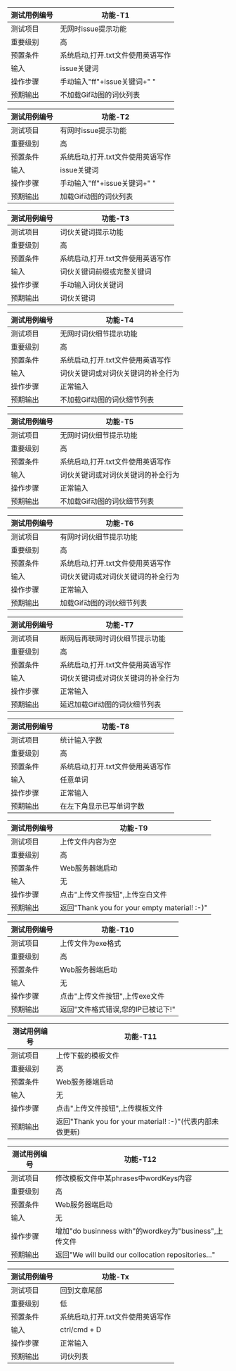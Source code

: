 | 测试用例编号 |                          功能-T1                           |
| ----------- | ------------------------------------------------------ |
| 测试项目     | 无网时issue提示功能                                         |
| 重要级别     | 高                                                     |
| 预置条件     | 系统启动,打开.txt文件使用英语写作                                                 |
| 输入        |  issue关键词                                                      |
| 操作步骤     | 手动输入"ff"+issue关键词+" "  |
| 预期输出     | 不加载Gif动图的词伙列表                          |

| 测试用例编号 |                          功能-T2                           |
| ----------- | ------------------------------------------------------ |
| 测试项目     | 有网时issue提示功能                                         |
| 重要级别     | 高                                                     |
| 预置条件     | 系统启动,打开.txt文件使用英语写作                                                 |
| 输入        |  issue关键词                                                      |
| 操作步骤     | 手动输入"ff"+issue关键词+" "  |
| 预期输出     | 加载Gif动图的词伙列表                          |

| 测试用例编号 |                          功能-T3                           |
| ----------- | ------------------------------------------------------ |
| 测试项目     | 词伙关键词提示功能                                         |
| 重要级别     | 高                                                     |
| 预置条件     | 系统启动,打开.txt文件使用英语写作                                               |
| 输入        |  词伙关键词前缀或完整关键词                                                     |
| 操作步骤     | 手动输入词伙关键词 |
| 预期输出     | 词伙关键词                         |

| 测试用例编号 |                          功能-T4                          |
| ----------- | ------------------------------------------------------ |
| 测试项目     | 无网时词伙细节提示功能                                         |
| 重要级别     | 高                                                     |
| 预置条件     | 系统启动,打开.txt文件使用英语写作                                               |
| 输入        |  词伙关键词或对词伙关键词的补全行为                                                      |
| 操作步骤     | 正常输入  |
| 预期输出     | 不加载Gif动图的词伙细节列表                          |

| 测试用例编号 |                          功能-T5                          |
| ----------- | ------------------------------------------------------ |
| 测试项目     | 无网时词伙细节提示功能                                         |
| 重要级别     | 高                                                     |
| 预置条件     | 系统启动,打开.txt文件使用英语写作                                               |
| 输入        |  词伙关键词或对词伙关键词的补全行为                                                      |
| 操作步骤     | 正常输入  |
| 预期输出     | 不加载Gif动图的词伙细节列表                          |

| 测试用例编号 |                          功能-T6                         |
| ----------- | ------------------------------------------------------ |
| 测试项目     | 有网时词伙细节提示功能                                         |
| 重要级别     | 高                                                     |
| 预置条件     | 系统启动,打开.txt文件使用英语写作                                               |
| 输入        |  词伙关键词或对词伙关键词的补全行为                                                      |
| 操作步骤     | 正常输入  |
| 预期输出     | 加载Gif动图的词伙细节列表                          |

| 测试用例编号 |                          功能-T7                         |
| ----------- | ------------------------------------------------------ |
| 测试项目     | 断网后再联网时词伙细节提示功能                                         |
| 重要级别     | 高                                                     |
| 预置条件     | 系统启动,打开.txt文件使用英语写作                                               |
| 输入        |  词伙关键词或对词伙关键词的补全行为                                                      |
| 操作步骤     | 正常输入  |
| 预期输出     | 延迟加载Gif动图的词伙细节列表                          |

| 测试用例编号 |                          功能-T8                         |
| ----------- | ------------------------------------------------------ |
| 测试项目     | 统计输入字数                                        |
| 重要级别     | 高                                                     |
| 预置条件     | 系统启动,打开.txt文件使用英语写作                                               |
| 输入        | 任意单词 |
| 操作步骤     | 正常输入  |
| 预期输出     | 在左下角显示已写单词字数                       |

| 测试用例编号 |                          功能-T9                         |
| ----------- | ------------------------------------------------------ |
| 测试项目     | 上传文件内容为空                                       |
| 重要级别     | 高                                                     |
| 预置条件     | Web服务器端启动                                               |
| 输入        | 无 |
| 操作步骤     | 点击"上传文件按钮",上传空白文件  |
| 预期输出     | 返回"Thank you for your empty material! :-)"                 |

| 测试用例编号 |                          功能-T10                         |
| ----------- | ------------------------------------------------------ |
| 测试项目     | 上传文件为exe格式                                       |
| 重要级别     | 高                                                     |
| 预置条件     | Web服务器端启动                                               |
| 输入        | 无 |
| 操作步骤     | 点击"上传文件按钮",上传exe文件  |
| 预期输出     | 返回"文件格式错误,您的IP已被记下!"                 |

| 测试用例编号 |                          功能-T11                        |
| ----------- | ------------------------------------------------------ |
| 测试项目     | 上传下载的模板文件                                      |
| 重要级别     | 高                                                     |
| 预置条件     | Web服务器端启动                                               |
| 输入        | 无 |
| 操作步骤     | 点击"上传文件按钮",上传模板文件  |
| 预期输出     | 返回"Thank you for your material! :-)"(代表内部未做更新)                |


| 测试用例编号 |                          功能-T12                        |
| ----------- | ------------------------------------------------------ |
| 测试项目     | 修改模板文件中某phrases中wordKeys内容                                      |
| 重要级别     | 高                                                     |
| 预置条件     | Web服务器端启动                                               |
| 输入        | 无 |
| 操作步骤     | 增加"do businness with"的wordkey为"business",上传文件  |
| 预期输出     | 返回"We will build our collocation repositories..."              |

| 测试用例编号 |                          功能-Tx                           |
| ----------- | ------------------------------------------------------ |
| 测试项目     | 回到文章尾部                                       |
| 重要级别     | 低                                                   |
| 预置条件     | 系统启动,打开.txt文件使用英语写作                                               |
| 输入        |  ctrl/cmd + D                                                      |
| 操作步骤     | 正常输入  |
| 预期输出     | 词伙列表                          |
